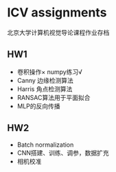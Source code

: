 # ICV assignments

北京大学计算机视觉导论课程作业存档

## HW1

- 卷积操作× numpy练习√
- Canny 边缘检测算法
- Harris 角点检测算法
- RANSAC算法用于平面拟合
- MLP的反向传播

## HW2

- Batch normalization
- CNN搭建、训练、调参，数据扩充
- 相机校准

